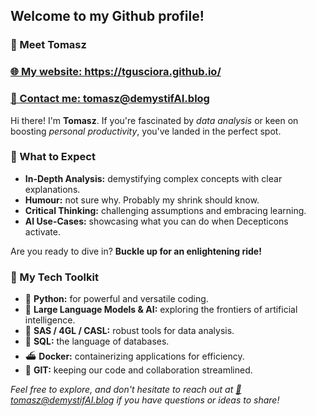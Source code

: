 <h2>Welcome to my Github profile!</h2>  
    
<h3>👋 Meet Tomasz</h3>
<h3><a href="https://tgusciora.github.io/">🌐 My website: https://tgusciora.github.io/</a></h3>
<h3><a href="mailto:tomasz@demystifai.blog">📩 Contact me: tomasz@demystifAI.blog</a></h3>
  
<p>Hi there! I'm <strong>Tomasz</strong>. If you're fascinated by <em>data analysis</em> or keen on boosting <em>personal productivity</em>, you've landed in the perfect spot.</p>  
  
<h3>🚀 What to Expect</h3>  
  
<ul>
  <li><strong>In-Depth Analysis:</strong> demystifying complex concepts with clear explanations.</li>
  <li><strong>Humour:</strong> not sure why. Probably my shrink should know.</li>
  <li><strong>Critical Thinking:</strong> challenging assumptions and embracing learning.</li>
  <li><strong>AI Use-Cases:</strong> showcasing what you can do when Decepticons activate.</li>
</ul>
<p>Are you ready to dive in? <strong>Buckle up for an enlightening ride!</strong></p>  
  
<h3>🔧 My Tech Toolkit</h3>  
  
<ul>
  <li>🐍 <strong>Python:</strong> for powerful and versatile coding.</li>
  <li>🤖 <strong>Large Language Models & AI:</strong> exploring the frontiers of artificial intelligence.</li>
  <li>🦾 <strong>SAS / 4GL / CASL:</strong> robust tools for data analysis.</li>
  <li>🏫 <strong>SQL:</strong> the language of databases.</li>
  <li>⛴️ <strong>Docker:</strong> containerizing applications for efficiency.</li>
  <li>📑 <strong>GIT:</strong> keeping our code and collaboration streamlined.</li>
</ul>  
  
<p><em>Feel free to explore, and don't hesitate to reach out at <a href="mailto:tomasz@demystifai.blog">📩tomasz@demystifAI.blog</a> if you have questions or ideas to share!</em></p>
